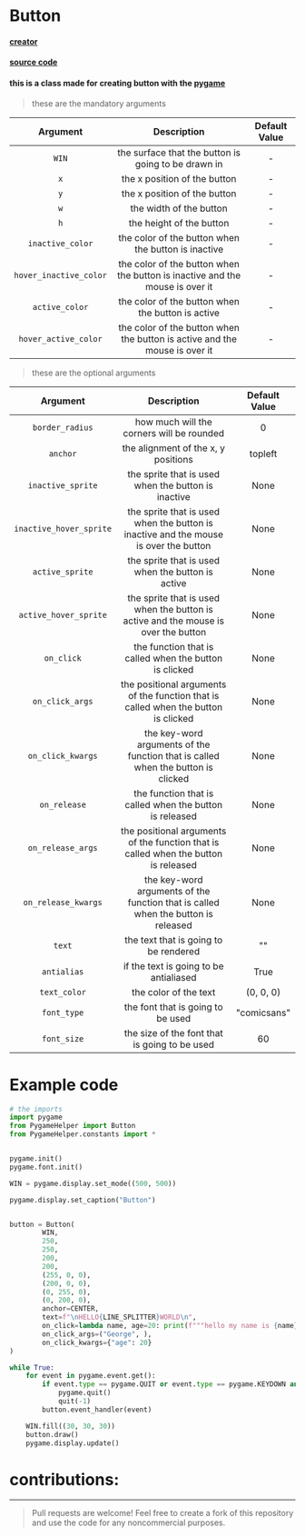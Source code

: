 # Button

#### [creator](https://github.com/Emc2356)
#### [source code](https://github.com/Emc2356/PygameHelper)

#### this is a class made for creating button with the [pygame](https://www.pygame.org)
> these are the mandatory arguments

| Argument | Description | Default Value |
|:----------:|:-------------:|:---------------:|
| `WIN` | the surface that the button is going to be drawn in | - |
| `x` | the x position of the button | - |
| `y` | the x position of the button | - |
| `w` | the width of the button | - |
| `h` | the height of the button | - |
| `inactive_color` | the color of the button when the button is inactive | - |
| `hover_inactive_color` | the color of the button when the button is inactive and the mouse is over it | - |
| `active_color` | the color of the button when the button is active | - |
| `hover_active_color` | the color of the button when the button is active and the mouse is over it | - |
> these are the optional arguments

| Argument | Description | Default Value |
|:----------:|:-------------:|:---------------:|
| `border_radius` | how much will the corners will be rounded | 0 |
| `anchor` | the alignment of the x, y positions | topleft | 
| `inactive_sprite` | the sprite that is used when the button is inactive | None |
| `inactive_hover_sprite` | the sprite that is used when the button is inactive and the mouse is over the button | None |
| `active_sprite` | the sprite that is used when the button is active | None |
| `active_hover_sprite` | the sprite that is used when the button is active and the mouse is over the button | None |
| `on_click` | the function that is called when the button is clicked | None |
| `on_click_args` | the positional arguments of the function that is called when the button is clicked | None |
| `on_click_kwargs` | the key-word arguments of the function that is called when the button is clicked | None |
| `on_release` | the function that is called when the button is released | None |
| `on_release_args` | the positional arguments of the function that is called when the button is released | None |
| `on_release_kwargs` | the key-word arguments of the function that is called when the button is released | None |
| `text` | the text that is going to be rendered | "" |
| `antialias` | if the text is going to be antialiased | True |
| `text_color` | the color of the text | (0, 0, 0) |
| `font_type` | the font that is going to be used | "comicsans" |
| `font_size` | the size of the font that is going to be used | 60 |

# Example code
```python
# the imports
import pygame
from PygameHelper import Button
from PygameHelper.constants import *


pygame.init()
pygame.font.init()

WIN = pygame.display.set_mode((500, 500))

pygame.display.set_caption("Button")


button = Button(
        WIN,                                                                                    # WIN
        250,                                                                                    # x
        250,                                                                                    # y
        200,                                                                                    # w
        200,                                                                                    # h
        (255, 0, 0),                                                                            # inactive_color
        (200, 0, 0),                                                                            # hover_inactive_color
        (0, 255, 0),                                                                            # active_color
        (0, 200, 0),                                                                            # hover_active_color
        anchor=CENTER,                                                                          # anchor
        text=f"\nHELLO{LINE_SPLITTER}WORLD\n",                                                  # text
        on_click=lambda name, age=20: print(f"""hello my name is {name} and i am {age}"""),     # what is going to be called when the button is clicked
        on_click_args=("George", ),                                                             # the positional argument that it can accept
        on_click_kwargs={"age": 20}                                                             # the key-word argument that the function can accept
)

while True:
    for event in pygame.event.get():
        if event.type == pygame.QUIT or event.type == pygame.KEYDOWN and event.key == pygame.K_ESCAPE:
            pygame.quit()
            quit(-1)
        button.event_handler(event)

    WIN.fill((30, 30, 30))
    button.draw()
    pygame.display.update()
```

# contributions:
---
> Pull requests are welcome!
> Feel free to create a fork of this repository and use the code for any noncommercial purposes.
